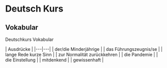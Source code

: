 # Deutsch Kurs

## Vokabular

Deutschkurs Vokabular

| Ausdrücke |
|---|---|
| der/die Minderjährige |
| das Führungszeugnis/se |
| lange Rede kurze Sinn |
| zur Normalität zurückkehren |
| die Pandemie |
| die Einstellung |
| mitdenkend |
| gewissenhaft |
